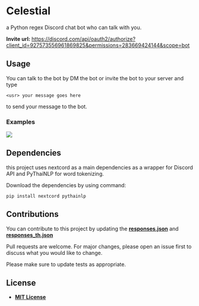 # Celestial

a Python regex Discord chat bot who can talk with you.

**Invite url:** https://discord.com/api/oauth2/authorize?client_id=927573556961869825&permissions=283669424144&scope=bot

## Usage

You can talk to the bot by DM the bot or invite the bot to your server and type

```
<usr> your message goes here
```

to send your message to the bot.
### Examples

<img src = https://github.com/StrixzIV/Celestial/raw/master/Preview.png />

## Dependencies

this project uses nextcord as a main dependencies as a wrapper for Discord API and PyThaiNLP for word tokenizing.

Download the dependencies by using command:

```
pip install nextcord pythainlp
```

## Contributions

You can contribute to this project by updating the **[responses.json](https://github.com/StrixzIV/Celestial/blob/master/responses.json)** and **[responses_th.json](https://github.com/StrixzIV/Celestial/blob/master/responses_th.json)**

Pull requests are welcome. For major changes, please open an issue first to discuss what you would like to change.

Please make sure to update tests as appropriate.

## License
* **[MIT License](https://github.com/StrixzIV/Celestial/blob/master/LICENSE)**
